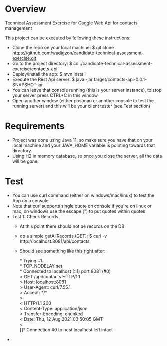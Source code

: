 # Overview
Technical Assessment Exercise for Gaggle
Web Api for contacts management

This project can be executed by following these instructions:
* Clone the repo on your local machine: $ git clone https://github.com/wadigzon/candidate-technical-assessment-exercise.git
* Go to the project directory: $ cd ./candidate-technical-assessment-exercise/contacts-api
* Deploy/install the app: $ mvn install
* Execute the Rest Api server: $ java -jar target/contacts-api-0.0.1-SNAPSHOT.jar
* You can leave that console running (this is your server instance), to stop your server press CTRL+C in this window
* Open another window (either postman or another console to test the running server) and this will be your client tester (see Test section)

# Requirements
* Project was done using Java 11, so make sure you have that on your local machine and your JAVA_HOME variable is pointing towards that directory.
* Using H2 in memory database, so once you close the server, all the data will be gone.

# Test
* You can use curl command (either on windows/mac/linux) to test the App on a console
* Note that curl supports single quote on console if you're on linux or mac, on windows use the escape (\") to put quotes within quotes
* Test 1: Check Records
  * At this point there should not be records on the DB
  * do a simple getAllRecords (GET): $ curl -v http://localhost:8081/api/contacts
  * Should see something like this right after:</br>

    <p> *   Trying ::1... </br>
    * TCP_NODELAY set </br>
    * Connected to localhost (::1) port 8081 (#0) </br>
    > GET /api/contacts HTTP/1.1 </br>
    > Host: localhost:8081</br>
    > User-Agent: curl/7.55.1</br>
    > Accept: */*</br>
    ></br>
    < HTTP/1.1 200</br>
    < Content-Type: application/json</br>
    < Transfer-Encoding: chunked</br>
    < Date: Thu, 12 Aug 2021 03:50:05 GMT</br>
    <</br>
    []* Connection #0 to host localhost left intact </br></p>
*
